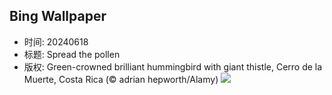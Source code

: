 ## Bing Wallpaper
- 时间: 20240618
- 标题: Spread the pollen
- 版权: Green-crowned brilliant hummingbird with giant thistle, Cerro de la Muerte, Costa Rica (© adrian hepworth/Alamy)
![](https://cn.bing.com/th?id=OHR.HummingThistle_EN-US9897642087_UHD.jpg&rf=LaDigue_UHD.jpg&pid=hp&w=3840&h=2160&rs=1&c=4)
